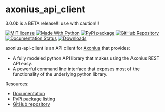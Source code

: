 # axonius_api_client

3.0.0b is a BETA release!!! use with caution!!!

[![MIT license](https://img.shields.io/badge/License-MIT-blue.svg)](https://lbesson.mit-license.org/)
[![Made With Python](https://img.shields.io/badge/Made%20with-Python-1f425f.svg)](https://www.python.org/)
[![PyPi package](https://badge.fury.io/py/axonius-api-client.svg)](https://pypi.org/project/axonius-api-client/)
[![GitHub Repository](https://badge.fury.io/gh/Axonius%2Faxonius_api_client.svg)](https://github.com/Axonius/axonius_api_client)
[![Documentation Status](https://readthedocs.org/projects/axonius-api-client/badge/?version=latest)](https://axonius-api-client.readthedocs.io/en/latest/?badge=latest)
[![Downloads](https://pepy.tech/badge/axonius-api-client)](https://pepy.tech/project/axonius-api-client)

axonius-api-client is an API client for [Axonius](https://axonius.com) that provides:

* A fully modeled python API library that makes using the Axonius REST API easy.
* A powerful command line interface that exposes most of the functionality of the
  underlying python library.

Resources:

* [Documentation](https://axonius-api-client.readthedocs.io/)
* [PyPi package listing](https://pypi.org/project/axonius-api-client/)
* [GitHub repository](https://github.com/Axonius/axonius_api_client)
